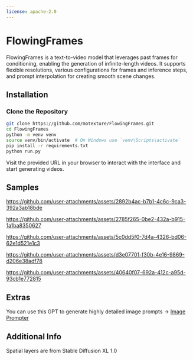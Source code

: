 ```yaml
---
license: apache-2.0
---
```

# FlowingFrames

FlowingFrames is a text-to-video model that leverages past frames for conditioning, enabling the generation of infinite-length videos. It supports flexible resolutions, various configurations for frames and inference steps, and prompt interpolation for creating smooth scene changes.

## Installation

### Clone the Repository

```bash
git clone https://github.com/motexture/FlowingFrames.git
cd FlowingFrames
python -m venv venv
source venv/bin/activate  # On Windows use `venv\Scripts\activate`
pip install -r requirements.txt
python run.py
```

Visit the provided URL in your browser to interact with the interface and start generating videos.

## Samples


https://github.com/user-attachments/assets/2892b4ac-b7b1-4c6c-9ca3-392a3ab18bde


https://github.com/user-attachments/assets/2785f265-0be2-432a-b915-1a1ba8350627


https://github.com/user-attachments/assets/5c0dd5f0-7d4a-4326-bd06-62e1d521e1c3


https://github.com/user-attachments/assets/d3e07701-f30b-4e16-9869-d206e38adf78


https://github.com/user-attachments/assets/40640f07-692a-412c-a95d-93cb1e772815


## Extras

You can use this GPT to generate highly detailed image prompts -> [Image Prompter](https://chatgpt.com/g/g-rRGhg9gA6-image-prompter)

## Additional Info

Spatial layers are from Stable Diffusion XL 1.0
